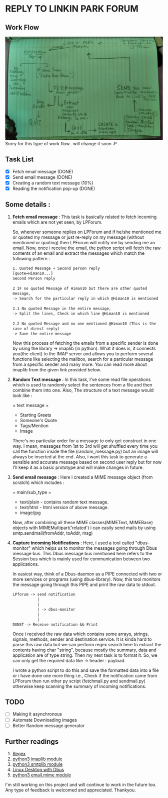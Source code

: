 # REPLY TO LINKIN PARK FORUM

## Work Flow
![Work Flow](/resources/workflow.jpg)
Sorry for this type of work flow.. will change it soon :P

## Task List
- [x] Fetch email message (DONE)
- [x] Send email message (DONE)
- [x] Creating a random text message (10%)
- [x] Reading the notification pop-up (DONE)

## Some details :
  1. **Fetch email message** : This task is basically related to fetch incoming emails which are not yet seen, by LPForum. 
  
      So, whenever someone replies on LPForum and if he/she mentioned me or quoted my message or just re-reply on my message (without mentioned or quoting) then LPForum will notify me by sending me an email. Now, once i receive the email, the python script will fetch the raw contents of an email and extract the messages which match the following pattern : 

     ```
     1. Quoted Message + Second person reply
     [quote=Himan10...]
     Second Person reply
     
     2 IF no quoted Message of Himan10 but there are other quoted message, 
     -> Search for the particular reply in which @Himan10 is mentioned
     
     2.1 No quoted Message in the entire message,
     -> Split the lines, Check in which line @Himan10 is mentioned
     
     2.2 No quoted Message and no one mentioned @Himan10 (This is the case of direct reply)
     -> Save the entire message
     ```

      Now this process of fetching the emails from a specific sender is done by using the library -> imaplib (in python). What it does is, it connects you(the    client) to the IMAP server and allows you to perform several functions like selecting the mailbox, search for a particular message from a specific sender and many more. You can read more about imaplib from the given link provided below. 
      
  2. **Random Text message** : In this task, I've some read file operations which is used to randomly select the sentences from a file and then combine them into one. Also, The structure of a text message would look like :  
  
       = text message =
        * Starting Greets
        * Someone's Quote
        * Tags/Mention
        * Image
     
     There's no particular order for a message to only get construct in one way. I mean, messages from 1st to 3rd will get shuffled every time you call the function inside the file (random_message.py) but an image will always be inserted at the end. Also, i want this task to generate a sensible and accurate message based on  second user reply but for now I'll keep it as a basic prototype and will make changes in future.
  
  3. **Send email message** : Here i created a MIME message object (from scratch) which includes :
        
       = main/sub_type =
        * text/plain - contains random text message.
        * text/html - html version of above message.
        * image/jpg
     
     Now, after combining all these MIME classes(MIMEText, MIMEBase) objects with MIMEMultipart('related') i can easily send mails by using smtp.sendmail(fromAddr, toAddr, msg)

  4. **Capture incoming Notifications** : Here, i used a tool called "dbus-monitor" which helps us to monitor the messages going   through Dbus message bus. This Dbus message bus mentioned here refers to the Session bus which is mainly used for communication   between two applications. 

        In easiest way, think of a Dbus-daemon as a PIPE connected with two or more services or programs (using dbus-library). Now, this tool monitors the message going through this PIPE and print the raw data to stdout. 

     ```
     LPforum -> send notification
                |
                |
                | -> dbus-monitor
                |
                | 
     DUNST -> Receive notification && Print
     ```

        Once i received the raw data which contains some arrays, strings, signals, methods, sender and destination service. It is     kinda hard to parse this raw data but we can perform regex search here to extract the contents having char "string", because  mostly the   summary, data and application are of type string. Then my next task is to format it. So, we can only get the   required data like   -> header : payload.

        I wrote a python script to do this and save the formatted data into a file or i have done one more thing i.e., Check if the notification came from LPForum then run other py script (fetchmail.py and sendmail.py) otherwise keep scanning the summary of   incoming notifications.  

## TODO
- [ ] Making it asynchronous
- [ ] Automate Downloading images
- [ ] Better Random message generator

## Further readings 
1. [Regex](https://www.regular-expressions.info/quickstart.html)
2. [python3 imaplib module](https://docs.python.org/3/library/imaplib.html)
3. [python3 smtplib module](https://docs.python.org/3/library/smtplib.html)
4. [Linux Desktop with Dbus](https://www.linuxjournal.com/article/10455)
5. [python3 email.mime module](https://docs.python.org/3/library/email.mime.html)

I'm still working on this project and will continue to work in the future too. Any type of feedback is welcomed and appreciated. 
Thankyou. 
